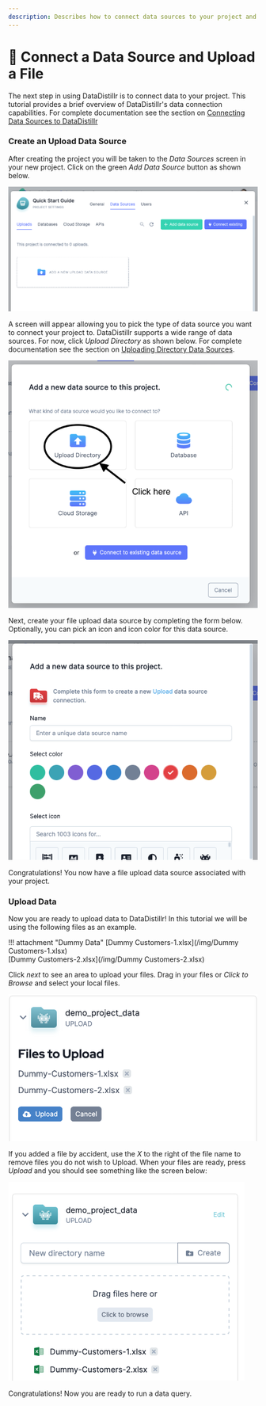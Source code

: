 ```yaml
---
description: Describes how to connect data sources to your project and upload a file.
---
```


# 📂 Connect a Data Source and Upload a File

The next step in using DataDistillr is to connect data to your project. This tutorial provides a brief overview of
DataDistillr's data connection capabilities. For complete documentation see the section on
[Connecting Data Sources to DataDistillr](../connecting-data/README.md)


### **Create an Upload Data Source**

After creating the project you will be taken to the _Data Sources_ screen in your new project. Click on the green
_Add Data Source_ button as shown below.

![Data Source Screen](<../img/getting-started/data-source-screen.png>)

A screen will appear allowing you to pick the type of data source you want to connect your project to. DataDistillr
supports a wide range of data sources. For now, click _Upload Directory_ as shown below. For complete documentation see
the section on [Uploading Directory Data Sources](../connecting-data/uploading-files.md).

![Select Upload Directory](<../img/getting-started/upload-directory.png>)

Next, create your file upload data source by completing the form below. Optionally, you can pick an icon and icon color for this data source.

![Add File Upload Data Source](<../img/getting-started/add-file.png>)

Congratulations! You now have a file upload data source associated with your project.

### **Upload Data**

Now you are ready to upload data to DataDistillr!
In this tutorial we will be using the following files as an example.

!!! attachment "Dummy Data"
[Dummy Customers-1.xlsx](/img/Dummy Customers-1.xlsx)  
[Dummy Customers-2.xlsx](/img/Dummy Customers-2.xlsx)

Click _next_ to see an area to upload your files. Drag in your files or _Click to Browse_ and select your local files. 

![File Upload screen](<../img/getting-started/file-upload.png>)

If you added a file by accident, use the _X_ to the right of the file name to remove files you do not wish to Upload.
When your files are ready, press _Upload_ and you should see something like the screen below:

![File Upload screen](<../img/getting-started/after-upload.png>)



Congratulations! Now you are ready to run a data query.